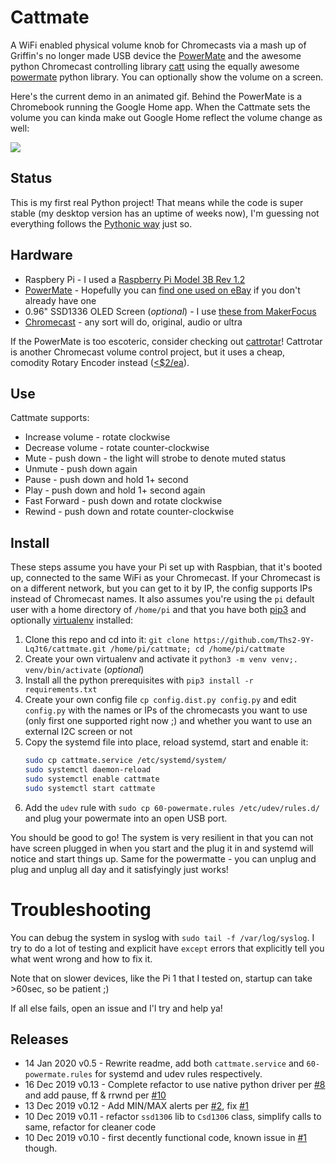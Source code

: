 # Cattmate

A WiFi enabled physical volume knob for Chromecasts via a mash up of Griffin's no longer made USB device the 
[PowerMate](https://support.griffintechnology.com/product/powermate/) and
the awesome python Chromecast controlling library [catt](https://github.com/skorokithakis/catt/)
using the equally awesome [powermate](https://github.com/bethebunny/powermate)
 python library. You can optionally show the volume on a screen.

Here's the current demo in an animated gif.  Behind the PowerMate is a Chromebook running the
Google Home app.  When the Cattmate sets the volume you 
can kinda make out Google Home reflect the volume change as well:

![](./demo4.gif)

## Status   

This is my first real Python project!  That means while the code is super stable 
(my desktop version has an uptime of weeks now), I'm guessing not everything follows the
[Pythonic way](https://docs.python-guide.org/writing/style/) just so.


## Hardware

* Raspbery Pi - I used a [Raspberry Pi Model 3B Rev 1.2](https://amzn.to/2REZXwb)
* [PowerMate](https://support.griffintechnology.com/product/powermate/) - Hopefully you 
can [find one used on eBay](https://www.ebay.com/sch/i.html?_nkw=griffin+powermate+usb+-bluetooth) if 
you don't already have one
* 0.96" SSD1336 OLED Screen (_optional_) - I use [these from MakerFocus](https://amzn.to/2PKMQqL)
* [Chromecast](https://en.wikipedia.org/wiki/Chromecast) - any sort will do, original, audio or ultra

If the PowerMate is too escoteric, consider checking out [cattrotar](https://github.com/Ths2-9Y-LqJt6/Cattrotar)! Cattrotar is another Chromecast volume control project, but it uses a cheap, comodity Rotary Encoder instead ([<$2/ea](https://amzn.to/2Ih01fA)).

## Use

Cattmate supports:

* Increase volume - rotate clockwise
* Decrease volume - rotate counter-clockwise
* Mute - push down - the light will strobe to denote muted status
* Unmute - push down again
* Pause - push down and hold 1+ second
* Play - push down and hold 1+ second again
* Fast Forward - push down and rotate clockwise
* Rewind - push down and rotate counter-clockwise

## Install

These steps assume you have your Pi set up with Raspbian, that it's booted up, connected
to the same WiFi as your Chromecast. If your Chromecast is on a different network, but 
you can get to it by IP, the
config supports IPs instead of Chromecast names.  It also assumes you're using the `pi`
default user with a home directory of `/home/pi` and that you have both 
[pip3](https://pip.pypa.io/en/stable/installing/) and optionally 
[virtualenv](https://virtualenv.pypa.io/en/stable/) installed:

1. Clone this repo and cd into it:
 `git clone https://github.com/Ths2-9Y-LqJt6/cattmate.git /home/pi/cattmate; cd /home/pi/cattmate`
1. Create your own virtualenv and activate it `python3 -m venv venv;. venv/bin/activate` (_optional_)
1. Install all the python prerequisites with `pip3 install -r requirements.txt`
1. Create your own config file `cp config.dist.py config.py` and edit `config.py` with 
the names or IPs
of the chromecasts you want to use (only first one supported right now ;) and whether you want
to use an external I2C screen or not
1. Copy the systemd file into place, reload systemd, start and enable it:
    ```bash
    sudo cp cattmate.service /etc/systemd/system/
    sudo systemctl daemon-reload
    sudo systemctl enable cattmate
    sudo systemctl start cattmate
    ```
1. Add the ``udev`` rule with ``sudo cp 60-powermate.rules /etc/udev/rules.d/`` and plug your 
powermate into an open USB port.  

You should be good to go!  The system is very resilient in that you can not have screen plugged
in when you start and the plug it in and systemd will notice and start things up.  Same 
for the powermatte - you can unplug and plug and unplug all day and it satisfyingly just works!

# Troubleshooting 

You can debug the system in syslog with `sudo tail -f /var/log/syslog`. I try to do a lot 
of testing and explicit have `except` errors that explicitly tell you what went wrong
and how to fix it.  

Note that on slower devices, like the Pi 1 that I tested on, startup can take >60sec, so be patient ;)

If all else fails, open an issue and I'l try and help ya!


## Releases

* 14 Jan 2020 v0.5 - Rewrite readme, add both `cattmate.service` and `60-powermate.rules` for
systemd and udev rules respectively. 
* 16 Dec 2019 v0.13 - Complete refactor to use native python driver
per [#8](https://github.com/Ths2-9Y-LqJt6/cattmate/issues/8) and add pause, ff & rrwnd per
  [#10](https://github.com/Ths2-9Y-LqJt6/cattmate/issues/10)
* 13 Dec 2019 v0.12 - Add MIN/MAX alerts per [#2](https://github.com/Ths2-9Y-LqJt6/cattmate/issues/2), fix 
[#1](https://github.com/Ths2-9Y-LqJt6/cattmate/issues/1)
* 10 Dec 2019 v0.11 - refactor `ssd1306` lib  to `Csd1306` class, simplify calls to same, refactor for cleaner code 
* 10 Dec 2019 v0.10 - first decently functional code, known issue 
in [#1](https://github.com/Ths2-9Y-LqJt6/cattmate/issues/1) though.
